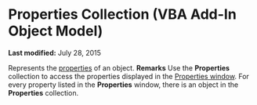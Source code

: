 
# Properties Collection (VBA Add-In Object Model)

 **Last modified:** July 28, 2015


Represents the  [properties](b8bdf64f-5920-1ae9-16d0-b26d09524a30.md) of an object.
 **Remarks**
Use the  **Properties** collection to access the properties displayed in the [Properties window](b8bdf64f-5920-1ae9-16d0-b26d09524a30.md). For every property listed in the  **Properties** window, there is an object in the **Properties** collection.
